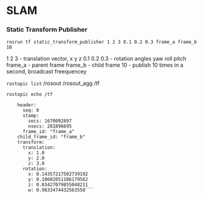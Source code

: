 # SLAM

### Static Transform Publisher

```rosrun tf static_transform_publisher 1 2 3 0.1 0.2 0.3 frame_a frame_b 10```

 1 2 3 - translation vector, x y z
 0.1 0.2 0.3 - rotation angles yaw roll pitch
 frame_a - parent frame
 frame_b - child frame
 10 - publish 10 times in a second, broadcast freequencey
 
```rostopic list```
/rosout
/rosout_agg
/tf

```rostopic echo /tf```

```transforms: 
    header: 
      seq: 0
      stamp: 
        secs: 1670092897
        nsecs: 281896695
      frame_id: "frame_a"
    child_frame_id: "frame_b"
    transform: 
      translation: 
        x: 1.0
        y: 2.0
        z: 3.0
      rotation: 
        x: 0.14357217502739192
        y: 0.10602051106179562
        z: 0.03427079855048211
        w: 0.9833474432563558```
